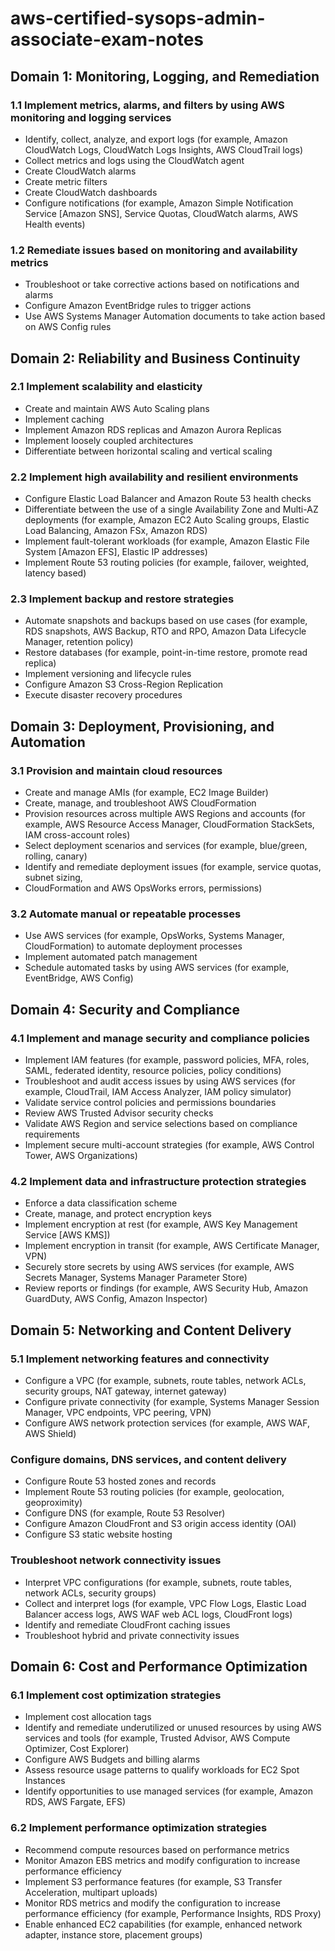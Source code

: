 # aws-certified-sysops-admin-associate-exam-notes

## Domain 1: Monitoring, Logging, and Remediation
### 1.1 Implement metrics, alarms, and filters by using AWS monitoring and logging services
* Identify, collect, analyze, and export logs (for example, Amazon CloudWatch Logs, CloudWatch
Logs Insights, AWS CloudTrail logs)
* Collect metrics and logs using the CloudWatch agent
* Create CloudWatch alarms
* Create metric filters
* Create CloudWatch dashboards
* Configure notifications (for example, Amazon Simple Notification Service [Amazon SNS],
Service Quotas, CloudWatch alarms, AWS Health events)
### 1.2 Remediate issues based on monitoring and availability metrics
* Troubleshoot or take corrective actions based on notifications and alarms
* Configure Amazon EventBridge rules to trigger actions
* Use AWS Systems Manager Automation documents to take action based on AWS Config rules
## Domain 2: Reliability and Business Continuity
### 2.1 Implement scalability and elasticity
* Create and maintain AWS Auto Scaling plans
* Implement caching
* Implement Amazon RDS replicas and Amazon Aurora Replicas
* Implement loosely coupled architectures
* Differentiate between horizontal scaling and vertical scaling
### 2.2 Implement high availability and resilient environments
* Configure Elastic Load Balancer and Amazon Route 53 health checks
* Differentiate between the use of a single Availability Zone and Multi-AZ deployments (for
example, Amazon EC2 Auto Scaling groups, Elastic Load Balancing, Amazon FSx, Amazon RDS)
* Implement fault-tolerant workloads (for example, Amazon Elastic File System [Amazon EFS],
Elastic IP addresses)
* Implement Route 53 routing policies (for example, failover, weighted, latency based)
### 2.3 Implement backup and restore strategies
* Automate snapshots and backups based on use cases (for example, RDS snapshots, AWS
Backup, RTO and RPO, Amazon Data Lifecycle Manager, retention policy)
* Restore databases (for example, point-in-time restore, promote read replica)
* Implement versioning and lifecycle rules
* Configure Amazon S3 Cross-Region Replication
* Execute disaster recovery procedures
## Domain 3: Deployment, Provisioning, and Automation
### 3.1 Provision and maintain cloud resources
* Create and manage AMIs (for example, EC2 Image Builder)
* Create, manage, and troubleshoot AWS CloudFormation
* Provision resources across multiple AWS Regions and accounts (for example, AWS Resource
Access Manager, CloudFormation StackSets, IAM cross-account roles)
* Select deployment scenarios and services (for example, blue/green, rolling, canary)
* Identify and remediate deployment issues (for example, service quotas, subnet sizing,
* CloudFormation and AWS OpsWorks errors, permissions)
### 3.2 Automate manual or repeatable processes
* Use AWS services (for example, OpsWorks, Systems Manager, CloudFormation) to automate
deployment processes
* Implement automated patch management
* Schedule automated tasks by using AWS services (for example, EventBridge, AWS Config)
## Domain 4: Security and Compliance
### 4.1 Implement and manage security and compliance policies
* Implement IAM features (for example, password policies, MFA, roles, SAML, federated identity,
resource policies, policy conditions)
* Troubleshoot and audit access issues by using AWS services (for example, CloudTrail, IAM
Access Analyzer, IAM policy simulator)
* Validate service control policies and permissions boundaries
* Review AWS Trusted Advisor security checks
* Validate AWS Region and service selections based on compliance requirements
* Implement secure multi-account strategies (for example, AWS Control Tower, AWS
Organizations)
### 4.2 Implement data and infrastructure protection strategies
* Enforce a data classification scheme
* Create, manage, and protect encryption keys
* Implement encryption at rest (for example, AWS Key Management Service [AWS KMS])
* Implement encryption in transit (for example, AWS Certificate Manager, VPN)
* Securely store secrets by using AWS services (for example, AWS Secrets Manager, Systems
Manager Parameter Store)
* Review reports or findings (for example, AWS Security Hub, Amazon GuardDuty, AWS Config,
Amazon Inspector) 
## Domain 5: Networking and Content Delivery
### 5.1 Implement networking features and connectivity
* Configure a VPC (for example, subnets, route tables, network ACLs, security groups, NAT
gateway, internet gateway)
* Configure private connectivity (for example, Systems Manager Session Manager, VPC
endpoints, VPC peering, VPN)
* Configure AWS network protection services (for example, AWS WAF, AWS Shield)
### Configure domains, DNS services, and content delivery
* Configure Route 53 hosted zones and records
* Implement Route 53 routing policies (for example, geolocation, geoproximity)
* Configure DNS (for example, Route 53 Resolver)
* Configure Amazon CloudFront and S3 origin access identity (OAI)
* Configure S3 static website hosting
### Troubleshoot network connectivity issues
* Interpret VPC configurations (for example, subnets, route tables, network ACLs, security
groups)
* Collect and interpret logs (for example, VPC Flow Logs, Elastic Load Balancer access logs, AWS
WAF web ACL logs, CloudFront logs)
* Identify and remediate CloudFront caching issues
* Troubleshoot hybrid and private connectivity issues
## Domain 6: Cost and Performance Optimization
### 6.1 Implement cost optimization strategies
* Implement cost allocation tags
* Identify and remediate underutilized or unused resources by using AWS services and tools (for
example, Trusted Advisor, AWS Compute Optimizer, Cost Explorer)
* Configure AWS Budgets and billing alarms
* Assess resource usage patterns to qualify workloads for EC2 Spot Instances
* Identify opportunities to use managed services (for example, Amazon RDS, AWS Fargate, EFS)
### 6.2 Implement performance optimization strategies
* Recommend compute resources based on performance metrics
* Monitor Amazon EBS metrics and modify configuration to increase performance efficiency
* Implement S3 performance features (for example, S3 Transfer Acceleration, multipart uploads)
* Monitor RDS metrics and modify the configuration to increase performance efficiency (for
example, Performance Insights, RDS Proxy)
* Enable enhanced EC2 capabilities (for example, enhanced network adapter, instance store,
placement groups)